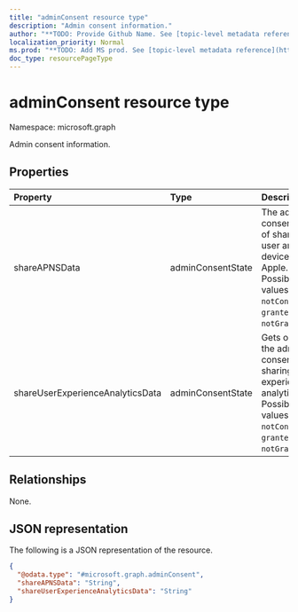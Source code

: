 ```yaml
---
title: "adminConsent resource type"
description: "Admin consent information."
author: "**TODO: Provide Github Name. See [topic-level metadata reference](https://msgo.azurewebsites.net/add/document/guidelines/metadata.html#topic-level-metadata)**"
localization_priority: Normal
ms.prod: "**TODO: Add MS prod. See [topic-level metadata reference](https://msgo.azurewebsites.net/add/document/guidelines/metadata.html#topic-level-metadata)**"
doc_type: resourcePageType
---
```


# adminConsent resource type

Namespace: microsoft.graph



Admin consent information.

## Properties
|Property|Type|Description|
|:---|:---|:---|
|shareAPNSData|adminConsentState|The admin consent state of sharing user and device data to Apple. Possible values are: `notConfigured`, `granted`, `notGranted`.|
|shareUserExperienceAnalyticsData|adminConsentState|Gets or sets the admin consent for sharing User experience analytics data. Possible values are: `notConfigured`, `granted`, `notGranted`.|

## Relationships
None.

## JSON representation
The following is a JSON representation of the resource.
<!-- {
  "blockType": "resource",
  "@odata.type": "microsoft.graph.adminConsent"
}
-->
``` json
{
  "@odata.type": "#microsoft.graph.adminConsent",
  "shareAPNSData": "String",
  "shareUserExperienceAnalyticsData": "String"
}
```

